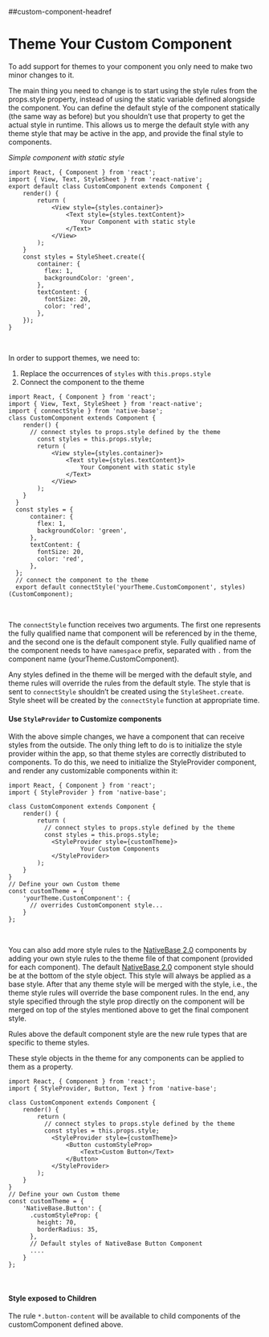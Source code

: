 ##custom-component-headref
# Theme Your Custom Component

To add support for themes to your component you only need to make two minor changes to it.
<br />

The main thing you need to change is to start using the style rules from the props.style property, instead of using the static variable defined alongside the component. You can define the default style of the component statically (the same way as before) but you shouldn’t use that property to get the actual style in runtime. This allows us to merge the default style with any theme style that may be active in the app, and provide the final style to components.
<br />

*Simple component with static style*

<pre class="line-numbers"><code class="language-jsx">import React, { Component } from 'react';
import { View, Text, StyleSheet } from 'react-native';
export default class CustomComponent extends Component {
    render() {
        return (
            &lt;View style={styles.container}>
                &lt;Text style={styles.textContent}>
                    Your Component with static style
                &lt;/Text>
            &lt;/View>
        );
    }
    const styles = StyleSheet.create({
        container: {
          flex: 1,
          backgroundColor: 'green',
        },
        textContent: {
          fontSize: 20,
          color: 'red',
        },
    });
}</code></pre><br />


In order to support themes, we need to:

1. Replace the occurrences of <code>styles</code> with <code>this.props.style</code>
2. Connect the component to the theme

<pre class="line-numbers"><code class="language-jsx">import React, { Component } from 'react';
import { View, Text, StyleSheet } from 'react-native';
import { connectStyle } from 'native-base';
class CustomComponent extends Component {
    render() {
      // connect styles to props.style defined by the theme
        const styles = this.props.style;
        return (
            &lt;View style={styles.container}>
                &lt;Text style={styles.textContent}>
                    Your Component with static style
                &lt;/Text>
            &lt;/View>
        );
    }
  }
  const styles = {
      container: {
        flex: 1,
        backgroundColor: 'green',
      },
      textContent: {
        fontSize: 20,
        color: 'red',
      },
  };
  // connect the component to the theme
  export default connectStyle('yourTheme.CustomComponent', styles)(CustomComponent);
</code></pre><br />

<a id="connectStyle"></a>
The <code>connectStyle</code> function receives two arguments. The first one represents the fully qualified name that component will be referenced by in the theme, and the second one is the default component style. Fully qualified name of the component needs to have <code>namespace</code> prefix, separated with <code>.</code> from the component name (yourTheme.CustomComponent).

Any styles defined in the theme will be merged with the default style, and theme rules will override the rules from the default style. The style that is sent to <code>connectStyle</code> shouldn’t be created using the <code>StyleSheet.create</code>. Style sheet will be created by the <code>connectStyle</code> function at appropriate time.


#### Use <code>StyleProvider</code> to Customize components

With the above simple changes, we have a component that can receive styles from the outside. The only thing left to do is to initialize the style provider within the app, so that theme styles are correctly distributed to components. To do this, we need to initialize the StyleProvider component, and render any customizable components within it:

<pre class="line-numbers"><code class="language-jsx">import React, { Component } from 'react';
import { StyleProvider } from 'native-base';
​
class CustomComponent extends Component {
    render() {
        return (
          // connect styles to props.style defined by the theme
          const styles = this.props.style;
            &lt;StyleProvider style={customTheme}>
                    Your Custom Components
            &lt;/StyleProvider>
        );
    }
}
// Define your own Custom theme
const customTheme = {
    'yourTheme.CustomComponent': {
      // overrides CustomComponent style...
    }
};
</code></pre><br />



You can also add more style rules to the [NativeBase 2.0](https://nativebase.io/) components by adding your own style rules to the theme file of that component (provided for each component). The default [NativeBase 2.0](https://nativebase.io/) component style should be at the bottom of the style object. This style will always be applied as a base style. After that any theme style will be merged with the style, i.e., the theme style rules will override the base component rules. In the end, any style specified through the style prop directly on the component will be merged on top of the styles mentioned above to get the final component style.

Rules above the default component style are the new rule types that are specific to theme styles.

These style objects in the theme for any components can be applied to them as a property.

<pre class="line-numbers"><code class="language-jsx">import React, { Component } from 'react';
import { StyleProvider, Button, Text } from 'native-base';
​
class CustomComponent extends Component {
    render() {
        return (
          // connect styles to props.style defined by the theme
          const styles = this.props.style;
            &lt;StyleProvider style={customTheme}>
                &lt;Button customStyleProp>
                    &lt;Text>Custom Button&lt;/Text>
                &lt;/Button>
            &lt;/StyleProvider>
        );
    }
}
// Define your own Custom theme
const customTheme = {
    'NativeBase.Button': {
      .customStyleProp: {
        height: 70,
        borderRadius: 35,
      },
      // Default styles of NativeBase Button Component
      ....
    }
};
</code></pre><br />


#### Style exposed to Children

The rule <code>*.button-content</code> will be available to child components of the customComponent defined above.
